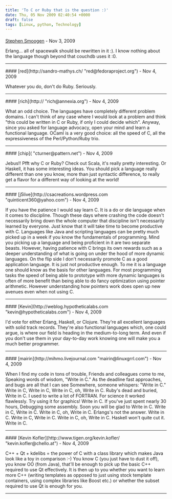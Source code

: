 ```yaml
---
title: 'To C or Ruby that is the question :)'
date: Thu, 05 Nov 2009 02:40:54 +0000
draft: false
tags: [Linux, python, Technology]
---
```



#### 
[Stephen Smoogen]( "smooge@gmail.com") - <time datetime="2009-11-04 23:20:57">Nov 3, 2009</time>

Erlang... all of spacewalk should be rewritten in it :). I know nothing about the language though beyond that couchdb uses it :0.
<hr />
#### 
[red](http://sandro-mathys.ch/ "red@fedoraproject.org") - <time datetime="2009-11-05 03:43:49">Nov 4, 2009</time>

Whatever you do, don't do Ruby. Seriously.
<hr />
#### 
[rich](http:// "rich@annexia.org") - <time datetime="2009-11-05 04:41:05">Nov 4, 2009</time>

What an odd choice. The languages have completely different problem domains. I can't think of any case where I would look at a problem and think "this could be written in C or Ruby, if only I could decide which". Anyway, since you asked for language advocacy, open your mind and learn a functional language. OCaml is a very good choice: all the speed of C, all the expressiveness of the Perl/Python/Ruby trio.
<hr />
#### 
[chip]( "cturner@pattern.net") - <time datetime="2009-11-05 04:59:32">Nov 4, 2009</time>

Jebus!! Pfft why C or Ruby? Check out Scala, it's really pretty interesting. Or Haskell, it has some interesting ideas. You should pick a language really different than one you know, more than just syntactic difference, to really get a flavor for a different way of looking at the world!
<hr />
#### 
[j5live](http://csacreations.wordpress.com "quinticent360@yahoo.com") - <time datetime="2009-11-05 12:37:28">Nov 4, 2009</time>

If you have the patience I would say learn C. It is a do or die language when it comes to discipline. Though these days where crashing the code doesn't necessarily bring down the whole computer that discipline isn't necessarily learned by everyone. Just know that it will take time to become productive with C. Languages like Java and scripting languages can be pretty much picked up in a week if you know the fundamentals of programming. Mind you picking up a language and being proficient in it are two separate beasts. However, having patience with C brings its own rewards such as a deeper understanding of what is going on under the hood of more dynamic languages. On the flip side I don't necessarily promote C as a good application language. It is just not productive enough. To me it is a language one should know as the basis for other languages. For most programming tasks the speed of being able to prototype with more dynamic languages is often of more benefit than being able to do fancy optimization using pointer arithmetic. However understanding how pointers work does open up new avenues even when not using C.
<hr />
#### 
[Kevin](http://weblog.hypotheticalabs.com "kevin@hypotheticalabs.com") - <time datetime="2009-11-05 14:19:28">Nov 4, 2009</time>

I'd vote for either Erlang, Haskell, or Clojure. They're all excellent languages with solid track records. They're also functional languages which, one could argue, is where our field is heading in the medium-to-long term. And even if you don't use them in your day-to-day work knowing one will make you a much better programmer.
<hr />
#### 
[mairin](http://mihmo.livejournal.com "mairin@linuxgrrl.com") - <time datetime="2009-11-05 17:08:39">Nov 4, 2009</time>

When I find my code in tons of trouble, Friends and colleagues come to me, Speaking words of wisdom, "Write in C." As the deadline fast approaches, and bugs are all that I can see Somewhere, someone whispers: "Write in C." Write in C, Write in C, Write in C, oh, Write in C. Ruby's dead and buried, Write in C. I used to write a lot of FORTRAN. For science it worked flawlessly. Try using it for graphics! Write in C. If you've just spent nearly 30 hours, Debugging some assembly. Soon you will be glad to Write in C. Write in C, Write in C. Write in C, oh, Write in C. Erlangs's not the answer. Write in C. Write in C, Write in C. Write in C, oh, Write in C. Haskell won't quite cut it. Write in C.
<hr />
#### 
[Kevin Kofler](http://www.tigen.org/kevin.kofler/ "kevin.kofler@chello.at") - <time datetime="2009-11-05 23:51:38">Nov 4, 2009</time>

C++ + Qt + kdelibs = the power of C with a class library which makes Java look like a toy in comparison :-) You know C (you just have to dust it off), you know OO (from Java), that'll be enough to pick up the basic C++ required to use Qt effectively. It is then up to you whether you want to learn more C++ (writing templates as opposed to just using stock template containers, using complex libraries like Boost etc.) or whether the subset required to use Qt is enough for you.
<hr />
